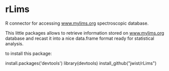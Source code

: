 rLims
=====

R connector for accessing www.mylims.org spectroscopic database.

This little packages allows to retrieve information stored on www.mylims.org database and recast it into a nice data.frame format ready for statistical analysis.

to install this package:

install.packages('devtools')
library(devtools)
install_github("jwist/rLims")